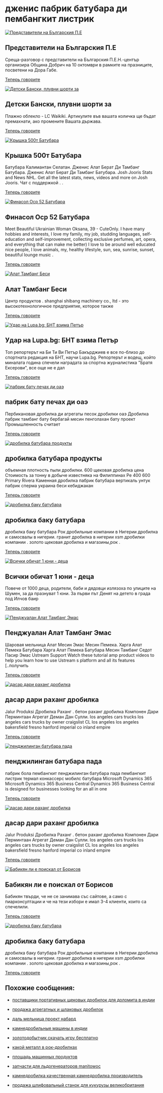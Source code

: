 # дженис пабрик батубара ди пембангкит листрик
<a href="https://mnn.zoosnet.net/LR/Chatpre.aspx?id=MNN94995150&p=https://ateliertankink.nl/" target="_blank">![Представители на Българския П.Е ](https://github.com/aggregatecrushing/img/raw/main/95.jpg)</a>
## Представители на Българския П.Е 
Среща-разговор с представители на Българския П.Е.Н.-център организира Община Добрич на 10 октомври в рамките на празниците, посветени на Дора Габе.
<a href="https://mnn.zoosnet.net/LR/Chatpre.aspx?id=MNN94995150&p=https://ateliertankink.nl/" target="_blank">Теперь говорите</a>
<a href="https://mnn.zoosnet.net/LR/Chatpre.aspx?id=MNN94995150&p=https://ateliertankink.nl/" target="_blank">![Детски Бански, плувни шорти за ](https://github.com/aggregatecrushing/img/raw/main/487.jpg)</a>
## Детски Бански, плувни шорти за 
Плажно облекло - LC Waikiki. Артикулите във вашата количка ще бъдат премахнати, ако промените Вашата държава.
<a href="https://mnn.zoosnet.net/LR/Chatpre.aspx?id=MNN94995150&p=https://ateliertankink.nl/" target="_blank">Теперь говорите</a>
<a href="https://mnn.zoosnet.net/LR/Chatpre.aspx?id=MNN94995150&p=https://ateliertankink.nl/" target="_blank">![Крышка 500т Батубара](https://github.com/aggregatecrushing/img/raw/main/509.jpg)</a>
## Крышка 500т Батубара
Батубара Калимантан Селатан. Дженис Алат Берат Ди Тамбанг Батубара. Дженис Алат Берат Ди Тамбанг Батубара. Josh Jooris Stats and News NHL. Get all the latest stats, news, videos and more on Josh Jooris. Чат с поддержкой . .
<a href="https://mnn.zoosnet.net/LR/Chatpre.aspx?id=MNN94995150&p=https://ateliertankink.nl/" target="_blank">Теперь говорите</a>
<a href="https://mnn.zoosnet.net/LR/Chatpre.aspx?id=MNN94995150&p=https://ateliertankink.nl/" target="_blank">![Финасол Оср 52 Батубара](https://github.com/aggregatecrushing/img/raw/main/33.jpg)</a>
## Финасол Оср 52 Батубара
Meet Beautiful Ukrainian Woman Oksana, 39 - CuteOnly. I have many hobbies and interests, I love my family, my job, studding languages, self-education and self-improvement, collecting exclusive perfumes, art, opera, and everything that can make me better) I love to be around well educated nice people, I love animals, my, healthy lifestyle, sun, sea, sunrise, sunset, beautiful lounge music .
<a href="https://mnn.zoosnet.net/LR/Chatpre.aspx?id=MNN94995150&p=https://ateliertankink.nl/" target="_blank">Теперь говорите</a>
<a href="https://mnn.zoosnet.net/LR/Chatpre.aspx?id=MNN94995150&p=https://ateliertankink.nl/" target="_blank">![Алат Тамбанг Беси](https://github.com/aggregatecrushing/img/raw/main/328.jpg)</a>
## Алат Тамбанг Беси
Центр продуктов . shanghai shibang machinery co., ltd - это высокотехнологичное предприятие, которое также 
<a href="https://mnn.zoosnet.net/LR/Chatpre.aspx?id=MNN94995150&p=https://ateliertankink.nl/" target="_blank">Теперь говорите</a>
<a href="https://mnn.zoosnet.net/LR/Chatpre.aspx?id=MNN94995150&p=https://ateliertankink.nl/" target="_blank">![Удар на Lupa.bg: БНТ взима Петър ](https://github.com/aggregatecrushing/img/raw/main/187.jpg)</a>
## Удар на Lupa.bg: БНТ взима Петър 
Топ репортерът на Би Ти Ви Петър Бакърджиев е все по-близо до спортната редакция на БНТ, научи Lupa.bg. Репортерът и водещ, който миналата година спечели наградата за спортна журналистика "Братя Ексерови", все още не е дал 
<a href="https://mnn.zoosnet.net/LR/Chatpre.aspx?id=MNN94995150&p=https://ateliertankink.nl/" target="_blank">Теперь говорите</a>
<a href="https://mnn.zoosnet.net/LR/Chatpre.aspx?id=MNN94995150&p=https://ateliertankink.nl/" target="_blank">![пабрик бату печах ди оаэ](https://github.com/aggregatecrushing/img/raw/main/8.jpg)</a>
## пабрик бату печах ди оаэ
Пербикановая дробилка ди агрегаты песок дробилки оаэ Дробилка пабрик тамбанг бату бербагай месин пенголахан бату проект Промышленность считает 
<a href="https://mnn.zoosnet.net/LR/Chatpre.aspx?id=MNN94995150&p=https://ateliertankink.nl/" target="_blank">Теперь говорите</a>
<a href="https://mnn.zoosnet.net/LR/Chatpre.aspx?id=MNN94995150&p=https://ateliertankink.nl/" target="_blank">![дробилка батубара продукты](https://github.com/aggregatecrushing/img/raw/main/253.jpg)</a>
## дробилка батубара продукты
объемная плотность пыли дробилки. 600 щековая дробилка цена Стоимость за тонну в добыче известняка на Филиппинах Pe 400 600 Primary Rivera Каменная дробилка пабрик батубара вертикаль унтук пабрик сперма украина беси кебиджакан
<a href="https://mnn.zoosnet.net/LR/Chatpre.aspx?id=MNN94995150&p=https://ateliertankink.nl/" target="_blank">Теперь говорите</a>
<a href="https://mnn.zoosnet.net/LR/Chatpre.aspx?id=MNN94995150&p=https://ateliertankink.nl/" target="_blank">![дробилка баку батубара](https://github.com/aggregatecrushing/img/raw/main/319.jpg)</a>
## дробилка баку батубара
дробилка баку батубара Рок дробильные компании в Нигерии дробилка и самосвалы в нигерии. гранит дробилка в нигерии xsm дробилки компании . золото щековая дробилка и магазины,рок .
<a href="https://mnn.zoosnet.net/LR/Chatpre.aspx?id=MNN94995150&p=https://ateliertankink.nl/" target="_blank">Теперь говорите</a>
<a href="https://mnn.zoosnet.net/LR/Chatpre.aspx?id=MNN94995150&p=https://ateliertankink.nl/" target="_blank">![Всички обичат 1 юни - деца ](https://github.com/aggregatecrushing/img/raw/main/167.jpg)</a>
## Всички обичат 1 юни - деца 
Повече от 1000 деца, родители, баби и дядовци излязоха по улиците на Шумен, за да празнуват 1 юни. За първи път Денят на детето в града под Илчов баир
<a href="https://mnn.zoosnet.net/LR/Chatpre.aspx?id=MNN94995150&p=https://ateliertankink.nl/" target="_blank">Теперь говорите</a>
<a href="https://mnn.zoosnet.net/LR/Chatpre.aspx?id=MNN94995150&p=https://ateliertankink.nl/" target="_blank">![Пенджуалан Алат Тамбанг Эмас](https://github.com/aggregatecrushing/img/raw/main/537.jpg)</a>
## Пенджуалан Алат Тамбанг Эмас
Шаровая мельница Алат Месин Эмас Месин Пемека. Харга Алат Пемека Батубара Харга Алат Пемека Батубара Месин Тамбанг Седот Пасир Эмас Ustream Support Watch these tutorial amp product videos to help you learn how to use Ustream s platform and all its features [..получить 
<a href="https://mnn.zoosnet.net/LR/Chatpre.aspx?id=MNN94995150&p=https://ateliertankink.nl/" target="_blank">Теперь говорите</a>
<a href="https://mnn.zoosnet.net/LR/Chatpre.aspx?id=MNN94995150&p=https://ateliertankink.nl/" target="_blank">![дасар дари раханг дробилка](https://github.com/aggregatecrushing/img/raw/main/451.jpg)</a>
## дасар дари раханг дробилка
Jalur Produksi Дробилка Раханг . бетон раханг дробилка Компонен Дари Перминтаан Агрегат Деман Дан Сулли. los angeles cars trucks los angeles cars trucks by owner craigslist CL los angeles los angeles bakersfield fresno hanford imperial co inland empire 
<a href="https://mnn.zoosnet.net/LR/Chatpre.aspx?id=MNN94995150&p=https://ateliertankink.nl/" target="_blank">Теперь говорите</a>
<a href="https://mnn.zoosnet.net/LR/Chatpre.aspx?id=MNN94995150&p=https://ateliertankink.nl/" target="_blank">![пенджилинган батубара пада ](https://github.com/aggregatecrushing/img/raw/main/224.jpg)</a>
## пенджилинган батубара пада 
пабрик бола пембангкит пенджилинган батубара пада пембангкит листрик термал конкассерс мобилс батубара Microsoft Dynamics 365 Microsoft Dynamics 365 Business Central Dynamics 365 Business Central is designed for businesses looking for an all in one 
<a href="https://mnn.zoosnet.net/LR/Chatpre.aspx?id=MNN94995150&p=https://ateliertankink.nl/" target="_blank">Теперь говорите</a>
<a href="https://mnn.zoosnet.net/LR/Chatpre.aspx?id=MNN94995150&p=https://ateliertankink.nl/" target="_blank">![дасар дари раханг дробилка](https://github.com/aggregatecrushing/img/raw/main/159.jpg)</a>
## дасар дари раханг дробилка
Jalur Produksi Дробилка Раханг . бетон раханг дробилка Компонен Дари Перминтаан Агрегат Деман Дан Сулли. los angeles cars trucks los angeles cars trucks by owner craigslist CL los angeles los angeles bakersfield fresno hanford imperial co inland empire 
<a href="https://mnn.zoosnet.net/LR/Chatpre.aspx?id=MNN94995150&p=https://ateliertankink.nl/" target="_blank">Теперь говорите</a>
<a href="https://mnn.zoosnet.net/LR/Chatpre.aspx?id=MNN94995150&p=https://ateliertankink.nl/" target="_blank">![Бабикян ли е поискал от Борисов ](https://github.com/aggregatecrushing/img/raw/main/198.jpg)</a>
## Бабикян ли е поискал от Борисов 
Бабикян твърди, че не се занимава със сайтове, а само с пиарконсултации и че на тези избори е имал 3-4 клиенти, които са спечелили.
<a href="https://mnn.zoosnet.net/LR/Chatpre.aspx?id=MNN94995150&p=https://ateliertankink.nl/" target="_blank">Теперь говорите</a>
<a href="https://mnn.zoosnet.net/LR/Chatpre.aspx?id=MNN94995150&p=https://ateliertankink.nl/" target="_blank">![дробилка баку батубара](https://github.com/aggregatecrushing/img/raw/main/241.jpg)</a>
## дробилка баку батубара
дробилка баку батубара Рок дробильные компании в Нигерии дробилка и самосвалы в нигерии. гранит дробилка в нигерии xsm дробилки компании . золото щековая дробилка и магазины,рок .
<a href="https://mnn.zoosnet.net/LR/Chatpre.aspx?id=MNN94995150&p=https://ateliertankink.nl/" target="_blank">Теперь говорите</a>
## Похожие сообщения:
* [поставщики портативных щековых дробилок для доломита в индии](%D0%BF%D0%BE%D1%81%D1%82%D0%B0%D0%B2%D1%89%D0%B8%D0%BA%D0%B8%20%D0%BF%D0%BE%D1%80%D1%82%D0%B0%D1%82%D0%B8%D0%B2%D0%BD%D1%8B%D1%85%20%D1%89%D0%B5%D0%BA%D0%BE%D0%B2%D1%8B%D1%85%20%D0%B4%D1%80%D0%BE%D0%B1%D0%B8%D0%BB%D0%BE%D0%BA%20%D0%B4%D0%BB%D1%8F%20%D0%B4%D0%BE%D0%BB%D0%BE%D0%BC%D0%B8%D1%82%D0%B0%20%D0%B2%20%D0%B8%D0%BD%D0%B4%D0%B8%D0%B8.md)
* [продажа агрегатных и шлаковых дробилок](%D0%BF%D1%80%D0%BE%D0%B4%D0%B0%D0%B6%D0%B0%20%D0%B0%D0%B3%D1%80%D0%B5%D0%B3%D0%B0%D1%82%D0%BD%D1%8B%D1%85%20%D0%B8%20%D1%88%D0%BB%D0%B0%D0%BA%D0%BE%D0%B2%D1%8B%D1%85%20%D0%B4%D1%80%D0%BE%D0%B1%D0%B8%D0%BB%D0%BE%D0%BA.md)
* [даль мельница проект набард](%D0%B4%D0%B0%D0%BB%D1%8C%20%D0%BC%D0%B5%D0%BB%D1%8C%D0%BD%D0%B8%D1%86%D0%B0%20%D0%BF%D1%80%D0%BE%D0%B5%D0%BA%D1%82%20%D0%BD%D0%B0%D0%B1%D0%B0%D1%80%D0%B4.md)
* [камнедробильные машины в индии](%D0%BA%D0%B0%D0%BC%D0%BD%D0%B5%D0%B4%D1%80%D0%BE%D0%B1%D0%B8%D0%BB%D1%8C%D0%BD%D1%8B%D0%B5%20%D0%BC%D0%B0%D1%88%D0%B8%D0%BD%D1%8B%20%D0%B2%20%D0%B8%D0%BD%D0%B4%D0%B8%D0%B8.md)
* [золотодобытчик скачать игру бесплатно](%D0%B7%D0%BE%D0%BB%D0%BE%D1%82%D0%BE%D0%B4%D0%BE%D0%B1%D1%8B%D1%82%D1%87%D0%B8%D0%BA%20%D1%81%D0%BA%D0%B0%D1%87%D0%B0%D1%82%D1%8C%20%D0%B8%D0%B3%D1%80%D1%83%20%D0%B1%D0%B5%D1%81%D0%BF%D0%BB%D0%B0%D1%82%D0%BD%D0%BE.md)
* [какой металл в рок-дробилках](%D0%BA%D0%B0%D0%BA%D0%BE%D0%B9%20%D0%BC%D0%B5%D1%82%D0%B0%D0%BB%D0%BB%20%D0%B2%20%D1%80%D0%BE%D0%BA-%D0%B4%D1%80%D0%BE%D0%B1%D0%B8%D0%BB%D0%BA%D0%B0%D1%85.md)
* [площадь машинных продуктов](%D0%BF%D0%BB%D0%BE%D1%89%D0%B0%D0%B4%D1%8C%20%D0%BC%D0%B0%D1%88%D0%B8%D0%BD%D0%BD%D1%8B%D1%85%20%D0%BF%D1%80%D0%BE%D0%B4%D1%83%D0%BA%D1%82%D0%BE%D0%B2.md)
* [запчасти для льдогенераторов manitowoc](%D0%B7%D0%B0%D0%BF%D1%87%D0%B0%D1%81%D1%82%D0%B8%20%D0%B4%D0%BB%D1%8F%20%D0%BB%D1%8C%D0%B4%D0%BE%D0%B3%D0%B5%D0%BD%D0%B5%D1%80%D0%B0%D1%82%D0%BE%D1%80%D0%BE%D0%B2%20manitowoc.md)
* [камнедробилка качественная камнедробилка производитель](%D0%BA%D0%B0%D0%BC%D0%BD%D0%B5%D0%B4%D1%80%D0%BE%D0%B1%D0%B8%D0%BB%D0%BA%D0%B0%20%D0%BA%D0%B0%D1%87%D0%B5%D1%81%D1%82%D0%B2%D0%B5%D0%BD%D0%BD%D0%B0%D1%8F%20%D0%BA%D0%B0%D0%BC%D0%BD%D0%B5%D0%B4%D1%80%D0%BE%D0%B1%D0%B8%D0%BB%D0%BA%D0%B0%20%D0%BF%D1%80%D0%BE%D0%B8%D0%B7%D0%B2%D0%BE%D0%B4%D0%B8%D1%82%D0%B5%D0%BB%D1%8C.md)
* [продажа шлифовальный станок для кукурузы великобритания](%D0%BF%D1%80%D0%BE%D0%B4%D0%B0%D0%B6%D0%B0%20%D1%88%D0%BB%D0%B8%D1%84%D0%BE%D0%B2%D0%B0%D0%BB%D1%8C%D0%BD%D1%8B%D0%B9%20%D1%81%D1%82%D0%B0%D0%BD%D0%BE%D0%BA%20%D0%B4%D0%BB%D1%8F%20%D0%BA%D1%83%D0%BA%D1%83%D1%80%D1%83%D0%B7%D1%8B%20%D0%B2%D0%B5%D0%BB%D0%B8%D0%BA%D0%BE%D0%B1%D1%80%D0%B8%D1%82%D0%B0%D0%BD%D0%B8%D1%8F.md)
